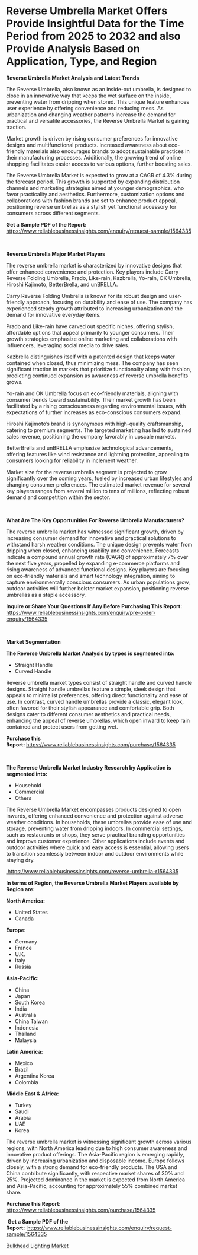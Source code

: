 <p><h1>Reverse Umbrella Market Offers Provide Insightful Data for the Time Period from 2025 to 2032 and also Provide Analysis Based on Application, Type, and Region</h1></p><p><strong>Reverse Umbrella Market Analysis and Latest Trends</strong></p>
<p><p>The Reverse Umbrella, also known as an inside-out umbrella, is designed to close in an innovative way that keeps the wet surface on the inside, preventing water from dripping when stored. This unique feature enhances user experience by offering convenience and reducing mess. As urbanization and changing weather patterns increase the demand for practical and versatile accessories, the Reverse Umbrella Market is gaining traction. </p><p>Market growth is driven by rising consumer preferences for innovative designs and multifunctional products. Increased awareness about eco-friendly materials also encourages brands to adopt sustainable practices in their manufacturing processes. Additionally, the growing trend of online shopping facilitates easier access to various options, further boosting sales. </p><p>The Reverse Umbrella Market is expected to grow at a CAGR of 4.3% during the forecast period. This growth is supported by expanding distribution channels and marketing strategies aimed at younger demographics, who favor practicality and aesthetics. Furthermore, customization options and collaborations with fashion brands are set to enhance product appeal, positioning reverse umbrellas as a stylish yet functional accessory for consumers across different segments.</p></p>
<p><strong>Get a Sample PDF of the Report:&nbsp;</strong> <a href="https://www.reliablebusinessinsights.com/enquiry/request-sample/1564335?utm_campaign=2099&utm_medium=2&utm_source=Github&utm_content=ia&utm_term=04042025&utm_id=reverse-umbrella">https://www.reliablebusinessinsights.com/enquiry/request-sample/1564335</a></p>
<p>&nbsp;</p>
<p><strong>Reverse Umbrella Major Market Players</strong></p>
<p><p>The reverse umbrella market is characterized by innovative designs that offer enhanced convenience and protection. Key players include Carry Reverse Folding Umbrella, Prado, Like-rain, Kazbrella, Yo-rain, OK Umbrella, Hiroshi Kajimoto, BetterBrella, and unBRELLA. </p><p>Carry Reverse Folding Umbrella is known for its robust design and user-friendly approach, focusing on durability and ease of use. The company has experienced steady growth attributed to increasing urbanization and the demand for innovative everyday items. </p><p>Prado and Like-rain have carved out specific niches, offering stylish, affordable options that appeal primarily to younger consumers. Their growth strategies emphasize online marketing and collaborations with influencers, leveraging social media to drive sales.</p><p>Kazbrella distinguishes itself with a patented design that keeps water contained when closed, thus minimizing mess. The company has seen significant traction in markets that prioritize functionality along with fashion, predicting continued expansion as awareness of reverse umbrella benefits grows.</p><p>Yo-rain and OK Umbrella focus on eco-friendly materials, aligning with consumer trends toward sustainability. Their market growth has been facilitated by a rising consciousness regarding environmental issues, with expectations of further increases as eco-conscious consumers expand.</p><p>Hiroshi Kajimoto’s brand is synonymous with high-quality craftsmanship, catering to premium segments. The targeted marketing has led to sustained sales revenue, positioning the company favorably in upscale markets.</p><p>BetterBrella and unBRELLA emphasize technological advancements, offering features like wind resistance and lightning protection, appealing to consumers looking for reliability in inclement weather. </p><p>Market size for the reverse umbrella segment is projected to grow significantly over the coming years, fueled by increased urban lifestyles and changing consumer preferences. The estimated market revenue for several key players ranges from several million to tens of millions, reflecting robust demand and competition within the sector.</p></p>
<p>&nbsp;</p>
<p><strong>What Are The Key Opportunities For Reverse Umbrella Manufacturers?</strong></p>
<p><p>The reverse umbrella market has witnessed significant growth, driven by increasing consumer demand for innovative and practical solutions to withstand harsh weather conditions. The unique design prevents water from dripping when closed, enhancing usability and convenience. Forecasts indicate a compound annual growth rate (CAGR) of approximately 7% over the next five years, propelled by expanding e-commerce platforms and rising awareness of advanced functional designs. Key players are focusing on eco-friendly materials and smart technology integration, aiming to capture environmentally conscious consumers. As urban populations grow, outdoor activities will further bolster market expansion, positioning reverse umbrellas as a staple accessory.</p></p>
<p><strong>Inquire or Share Your Questions If Any Before Purchasing This Report:</strong> <a href="https://www.reliablebusinessinsights.com/enquiry/pre-order-enquiry/1564335?utm_campaign=2099&utm_medium=2&utm_source=Github&utm_content=ia&utm_term=04042025&utm_id=reverse-umbrella">https://www.reliablebusinessinsights.com/enquiry/pre-order-enquiry/1564335</a></p>
<p>&nbsp;</p>
<p><strong>Market Segmentation</strong></p>
<p><strong>The Reverse Umbrella Market Analysis by types is segmented into:</strong></p>
<p><ul><li>Straight Handle</li><li>Curved Handle</li></ul></p>
<p><p>Reverse umbrella market types consist of straight handle and curved handle designs. Straight handle umbrellas feature a simple, sleek design that appeals to minimalist preferences, offering direct functionality and ease of use. In contrast, curved handle umbrellas provide a classic, elegant look, often favored for their stylish appearance and comfortable grip. Both designs cater to different consumer aesthetics and practical needs, enhancing the appeal of reverse umbrellas, which open inward to keep rain contained and protect users from getting wet.</p></p>
<p><strong>Purchase this Report:&nbsp;</strong><a href="https://www.reliablebusinessinsights.com/purchase/1564335?utm_campaign=2099&utm_medium=2&utm_source=Github&utm_content=ia&utm_term=04042025&utm_id=reverse-umbrella">https://www.reliablebusinessinsights.com/purchase/1564335</a></p>
<p>&nbsp;</p>
<p><strong>The Reverse Umbrella Market Industry Research by Application is segmented into:</strong></p>
<p><ul><li>Household</li><li>Commercial</li><li>Others</li></ul></p>
<p><p>The Reverse Umbrella Market encompasses products designed to open inwards, offering enhanced convenience and protection against adverse weather conditions. In households, these umbrellas provide ease of use and storage, preventing water from dripping indoors. In commercial settings, such as restaurants or shops, they serve practical branding opportunities and improve customer experience. Other applications include events and outdoor activities where quick and easy access is essential, allowing users to transition seamlessly between indoor and outdoor environments while staying dry.</p></p>
<p><a href="https://www.reliablebusinessinsights.com/reverse-umbrella-r1564335?utm_campaign=2099&utm_medium=2&utm_source=Github&utm_content=ia&utm_term=04042025&utm_id=reverse-umbrella">&nbsp;https://www.reliablebusinessinsights.com/reverse-umbrella-r1564335</a></p>
<p><strong>In terms of Region, the Reverse Umbrella Market Players available by Region are:</strong></p>
<p>
    <p> <strong> North America: </strong>
        <ul>
            <li>United States</li>
            <li>Canada</li>
        </ul>
        </p> 
    <p> <strong> Europe: </strong>
        <ul>
            <li>Germany</li>
            <li>France</li>
            <li>U.K.</li>
            <li>Italy</li>
            <li>Russia</li>
        </ul>
        </p> 
    <p> <strong> Asia-Pacific: </strong>
        <ul>
            <li>China</li>
            <li>Japan</li>
            <li>South Korea</li>
            <li>India</li>
            <li>Australia</li>
            <li>China Taiwan</li>
            <li>Indonesia</li>
            <li>Thailand</li>
            <li>Malaysia</li>
        </ul>
        </p> 
    <p> <strong> Latin America: </strong>
        <ul>
            <li>Mexico</li>
            <li>Brazil</li>
            <li>Argentina Korea</li>
            <li>Colombia</li>
        </ul>
        </p> 
    <p> <strong> Middle East & Africa: </strong>
        <ul>
            <li>Turkey</li>
            <li>Saudi</li>
            <li>Arabia</li>
            <li>UAE</li>
            <li>Korea</li>
        </ul>
    </p>
    </p>
<p><p>The reverse umbrella market is witnessing significant growth across various regions, with North America leading due to high consumer awareness and innovative product offerings. The Asia-Pacific region is emerging rapidly, driven by increasing urbanization and disposable income. Europe follows closely, with a strong demand for eco-friendly products. The USA and China contribute significantly, with respective market shares of 30% and 25%. Projected dominance in the market is expected from North America and Asia-Pacific, accounting for approximately 55% combined market share.</p></p>
<p><strong>Purchase this Report: </strong><a href="https://www.reliablebusinessinsights.com/purchase/1564335?utm_campaign=2099&utm_medium=2&utm_source=Github&utm_content=ia&utm_term=04042025&utm_id=reverse-umbrella">https://www.reliablebusinessinsights.com/purchase/1564335</a></p>
<p>&nbsp;<strong>Get a Sample PDF of the Report:&nbsp;&nbsp;</strong><a href="https://www.reliablebusinessinsights.com/enquiry/request-sample/1564335?utm_campaign=2099&utm_medium=2&utm_source=Github&utm_content=ia&utm_term=04042025&utm_id=reverse-umbrella">https://www.reliablebusinessinsights.com/enquiry/request-sample/1564335</a></p>
<p><strong></strong></p>
<p><p><a href="https://github.com/NargisHussain432/Market-Research-Report-List-2/blob/main/bulkhead-lighting-market.md?utm_campaign=2099&utm_medium=2&utm_source=Github&utm_content=ia&utm_term=04042025&utm_id=reverse-umbrella">Bulkhead Lighting Market</a></p></p>